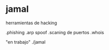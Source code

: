 # jamal
herramientas de hacking 

.phishing 
.arp spoof
.scaning de puertos 
.whois

"en trabajo"
./jamal

